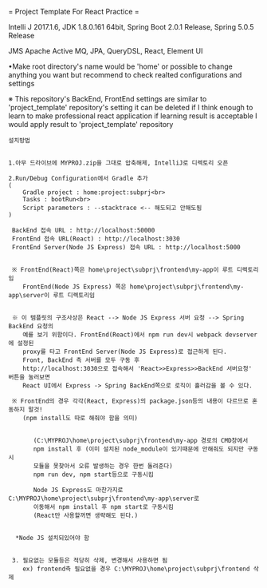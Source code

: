 = Project Template For React Practice =

Intelli J 2017.1.6, JDK 1.8.0.161 64bit, Spring Boot 2.0.1 Release, Spring 5.0.5 Release

JMS Apache Active MQ, JPA, QueryDSL, React, Element UI

•Make root directory's name would be 'home' or possible to change anything you want but recommend to check realted configurations and settings

※ This repository's BackEnd, FrontEnd settings are similar to 'project_template' repository's setting
   it can be deleted if I think enough to learn to make professional react application
   if learning result is acceptable I would apply result to 'project_template' repository

    설치방법
      
   
    1.아무 드라이브에 MYPROJ.zip을 그대로 압축해제, IntelliJ로 디렉토리 오픈
    
    2.Run/Debug Configuration에서 Gradle 추가 
    (
        Gradle project : home:project:subprj<br>
        Tasks : bootRun<br>
        Script parameters : --stacktrace <-- 해도되고 안해도됨
    )
    
     BackEnd 접속 URL : http://localhost:50000
     FrontEnd 접속 URL(React) : http://localhost:3030
     FrontEnd Server(Node JS Express) 접속 URL : http://localhost:5000
     
    
     ※ FrontEnd(React)쪽은 home\project\subprj\frontend\my-app이 루트 디렉토리임
        FrontEnd(Node JS Express) 쪽은 home\project\subprj\frontend\my-app\server이 루트 디렉토리임
        
    
     ※ 이 템플릿의 구조사상은 React --> Node JS Express 서버 요청 --> Spring BackEnd 요청의
        예를 보기 위함이다. FrontEnd(React)에서 npm run dev시 webpack devserver에 설정된
        proxy를 타고 FrontEnd Server(Node JS Express)로 접근하게 된다.
        Front, BackEnd 측 서버를 모두 구동 후
        http://localhost:3030으로 접속해서 'React>>Express>>BackEnd 서버요청' 버튼을 눌러보면
        React UI에서 Express -> Spring BackEnd쪽으로 로직이 흘러감을 볼 수 있다.
     
     ※ FrontEnd의 경우 각각(React, Express)의 package.json등의 내용이 다르므로 혼동하지 말것!
        (npm install도 따로 해줘야 함을 의미)
        
    
           (C:\MYPROJ\home\project\subprj\frontend\my-app 경로의 CMD창에서 
           npm install 후 (이미 설치된 node_module이 있기때문에 안해줘도 되지만 구동시
           모듈을 못찾아서 오류 발생하는 경우 한번 돌려준다)
           npm run dev, npm start등으로 구동시킴
        
           Node JS Express도 마찬가지로 C:\MYPROJ\home\project\subprj\frontend\my-app\server로
           이동해서 npm install 후 npm start로 구동시킴
           (React만 사용할꺼면 생략해도 된다.)
           
    
      *Node JS 설치되있어야 함
      
    
     3. 필요없는 모듈등은 적당히 삭제, 변경해서 사용하면 됨
        ex) frontend측 필요없을 경우 C:\MYPROJ\home\project\subprj\frontend 삭제